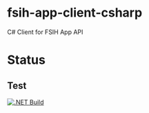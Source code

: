 # fsih-app-client-csharp
C# Client for FSIH App API

# Status

## Test

[![.NET Build](https://github.com/jnetwork-gmbh/fsih-app-client-csharp/actions/workflows/dotnet.yml/badge.svg)](https://github.com/jnetwork-gmbh/fsih-app-client-csharp/actions/workflows/dotnet.yml)
